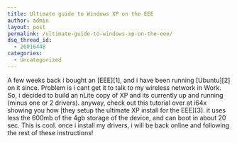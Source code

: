 ```yaml
---
title: Ultimate guide to Windows XP on the EEE
author: admin
layout: post
permalink: /ultimate-guide-to-windows-xp-on-the-eee/
dsq_thread_id:
  - 26016448
categories:
  - Uncategorized
---
```

<p mce_keep="true">A few weeks back i bought an [EEE][1], and i have been running [Ubuntu][2] on it since. Problem is i cant get it to talk to my wireless network in Work. So, i decided to build an nLite copy of XP and its currently up and running (minus one or 2 drivers). anyway, check out this tutorial over at i64x showing you how [they setup the ultimate XP install for the EEE][3]. it uses less the 600mb of the 4gb storage of the device, and can boot in about 20 sec. This is cool. once i install my drivers, i will be back online and following the rest of these instructions!</p>

 [1]: http://blog.lotas-smartman.net/archive/2008/01/24/asus-eee-pc-is-here.aspx
 [2]: http://www.ubuntu.com/
 [3]: http://www.i64x.com/eeexp.php
